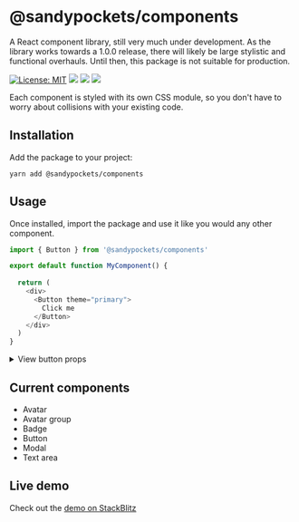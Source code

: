 # @sandypockets/components

A React component library, still very much under development. As the library works towards a 1.0.0 release, there will likely be large stylistic and functional overhauls. Until then, this package is not suitable for production.

[![License: MIT](https://img.shields.io/npm/l/@sandypockets/components?color=1eb319)](LICENSE.md)
[![](https://img.shields.io/npm/v/@sandypockets/components?color=%231eb319)](https://www.npmjs.com/package/@sandypockets/components)
[![](https://img.shields.io/npm/dw/@sandypockets/components?label=npm%20downloads&color=%231eb319)](https://www.npmjs.com/package/@sandypockets/components)
[![](https://img.shields.io/badge/-buy_me_a%C2%A0coffee-gray?logo=buy-me-a-coffee)](https://www.buymeacoffee.com/sandypockets)

Each component is styled with its own CSS module, so you don't have to worry about collisions with your existing code. 

## Installation
Add the package to your project:

```shell
yarn add @sandypockets/components
```

## Usage
Once installed, import the package and use it like you would any other component.

```javascript
import { Button } from '@sandypockets/components'

export default function MyComponent() {
  
  return (
    <div>
      <Button theme="primary">
        Click me
      </Button>
    </div>
  )
}
```

<details>
<summary>View button props</summary>

| Attribute  | Prop Name          | Type     | Required | default   |
|------------|--------------------|----------|----------|-----------|
| aria-label | accessibilityLabel | string   | no       | null      |
| className  | theme              | string   | no       | "primary" |
| disabled   | disabled           | boolean  | no       | false     |
| style      | inlineStyle        | object   | no       | null      |
| type       | type               | string   | no       | "button"  |
| onClick    | onClickHandler     | function | no       | null      |
| onSubmit   | onSubmitHandler    | function | no       | null      |

</details>



## Current components
- Avatar
- Avatar group
- Badge
- Button
- Modal
- Text area

## Live demo
Check out the [demo on StackBlitz](https://stackblitz.com/edit/react-uyja8n?file=src/App.js)